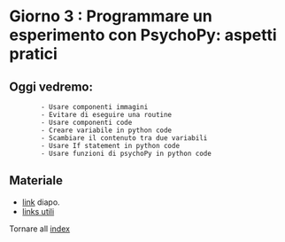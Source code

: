 # Giorno 3 : Programmare un esperimento con PsychoPy: aspetti pratici
		
## Oggi vedremo:
			- Usare componenti immagini
			- Evitare di eseguire una routine
			- Usare componenti code
			- Creare variabile in python code
			- Scambiare il contenuto tra due variabili
			- Usare If statement in python code
			- Usare funzioni di psychoPy in python code

## Materiale

- [link](https://docs.google.com/presentation/d/1gEJgXdQQewSB6hhFkKAmJw0gHpwr-BeAY71XjbJvFd4/edit#slide=id.g101a4011d5b_0_0) diapo.
- [links utili](links.md)

Tornare all [index](index.md)
